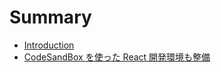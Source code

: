 # Summary

* [Introduction](README.md)
* [CodeSandBox を使った React 開発環境も整備](codesandbox-3092-shi-3063-305f-kai-fa-huan-jing-3082-zheng-bei.md)


